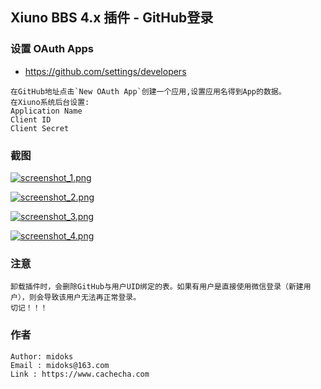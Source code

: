 
Xiuno BBS 4.x 插件 - GitHub登录
------------------

### 设置 OAuth Apps
- https://github.com/settings/developers
```
在GitHub地址点击`New OAuth App`创建一个应用,设置应用名得到App的数据。
在Xiuno系统后台设置:
Application Name
Client ID
Client Secret
```

### 截图
[![screenshot_1.png](/screenshot/screenshot_1.png)](/screenshot/screenshot_1.png)

[![screenshot_2.png](/screenshot/screenshot_2.png)](/screenshot/screenshot_2.png)

[![screenshot_3.png](/screenshot/screenshot_3.png)](/screenshot/screenshot_3.png)

[![screenshot_4.png](/screenshot/screenshot_4.png)](/screenshot/screenshot_4.png)

### 注意
```
卸载插件时，会删除GitHub与用户UID绑定的表。如果有用户是直接使用微信登录（新建用户），则会导致该用户无法再正常登录。
切记！！！
```

### 作者
```
Author: midoks
Email : midoks@163.com
Link : https://www.cachecha.com
```